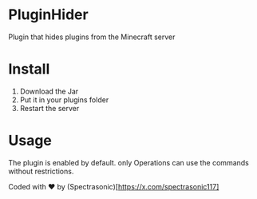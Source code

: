 # PluginHider

Plugin that hides plugins from the Minecraft server

# Install
1. Download the Jar
2. Put it in your plugins folder
3. Restart the server

# Usage
The plugin is enabled by default.
only Operations can use the commands without restrictions.

Coded with ❤️ by (Spectrasonic)[https://x.com/spectrasonic117]
